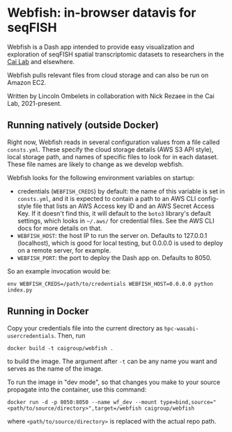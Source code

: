 # Webfish: in-browser datavis for seqFISH

Webfish is a Dash app intended to provide easy visualization and exploration 
of seqFISH spatial transcriptomic datasets to researchers in the [Cai Lab](https://spatial.caltech.edu) and elsewhere.

Webfish pulls relevant files from cloud storage and can also be run on Amazon EC2. 

Written by Lincoln Ombelets in collaboration with Nick Rezaee in the Cai Lab, 2021-present.

## Running natively (outside Docker)

Right now, Webfish reads in several configuration values from a file called `consts.yml`. These specify the cloud storage details (AWS S3 API style), local storage path, and names of specific files to look for in each dataset. These file names are likely to change as we develop webfish.

Webfish looks for the following environment variables on startup:
* credentials (`WEBFISH_CREDS`) by default: the name of this variable is set in `consts.yml`, and it is expected to contain a path to an AWS CLI config-style file that lists an AWS Access key ID and an AWS Secret Access Key. If it doesn't find this, it will default to the `boto3` library's default settings, which looks in `~/.aws/` for credential files. See the AWS CLI docs for more details on that.
* `WEBFISH_HOST`: the host IP to run the server on. Defaults to 127.0.0.1 (localhost), which is good for local testing, but 0.0.0.0 is used to deploy on a remote server, for example.
* `WEBFISH_PORT`: the port to deploy the Dash app on. Defaults to 8050.
 
So an example invocation would be:

```env WEBFISH_CREDS=/path/to/credentials WEBFISH_HOST=0.0.0.0 python index.py```

## Running in Docker

Copy your credentials file into the current directory as `hpc-wasabi-usercredentials`. Then, run

`docker build -t caigroup/webfish .`

to build the image. The argument after `-t` can be any name you want and serves as the name of the image.

To run the image in "dev mode", so that changes you make to your source propagate into the container, use this command:

`docker run -d -p 8050:8050 --name wf_dev --mount type=bind,source="<path/to/source/directory>",target=/webfish caigroup/webfish`

where `<path/to/source/directory>` is replaced with the actual repo path.

